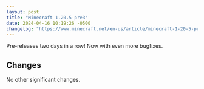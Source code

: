 ```yaml
---
layout: post
title: "Minecraft 1.20.5-pre3"
date: 2024-04-16 10:19:26 -0500
changelog: "https://www.minecraft.net/en-us/article/minecraft-1-20-5-pre-release-3"
---
```


Pre-releases two days in a row! Now with even more bugfixes.

## Changes

No other significant changes.

